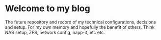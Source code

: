 # Welcome to my blog

The future repository and record of my technical configurations, decisions and setup. For my own memory and hopefully the benefit of others. Think NAS setup, ZFS, network config, napp-it, etc etc.
